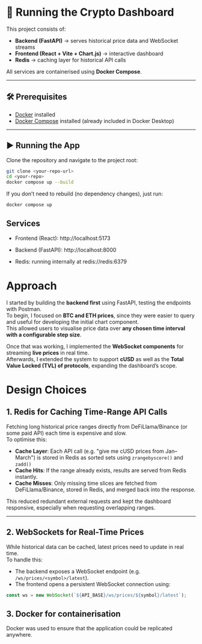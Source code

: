 # 🚀 Running the Crypto Dashboard

This project consists of:  
- **Backend (FastAPI)** → serves historical price data and WebSocket streams  
- **Frontend (React + Vite + Chart.js)** → interactive dashboard  
- **Redis** → caching layer for historical API calls  

All services are containerised using **Docker Compose**.

---

## 🛠️ Prerequisites
- [Docker](https://docs.docker.com/get-docker/) installed  
- [Docker Compose](https://docs.docker.com/compose/) installed (already included in Docker Desktop)

---

## ▶️ Running the App

Clone the repository and navigate to the project root:

```bash
git clone <your-repo-url>
cd <your-repo>
docker compose up --build
```
If you don’t need to rebuild (no dependency changes), just run:
```bash
docker compose up
```

## Services

- Frontend (React): http://localhost:5173

- Backend (FastAPI): http://localhost:8000

- Redis: running internally at redis://redis:6379

# Approach

I started by building the **backend first** using FastAPI, testing the endpoints with Postman.  
To begin, I focused on **BTC and ETH prices**, since they were easier to query and useful for developing the initial chart component.  
This allowed users to visualise price data over **any chosen time interval with a configurable step size**.  

Once that was working, I implemented the **WebSocket components** for streaming **live prices** in real time.  
Afterwards, I extended the system to support **cUSD** as well as the **Total Value Locked (TVL) of protocols**, expanding the dashboard’s scope.

# Design Choices

## 1. Redis for Caching Time-Range API Calls

Fetching long historical price ranges directly from DeFiLlama/Binance (or some paid API) each time is expensive and slow.  
To optimise this:

- **Cache Layer**: Each API call (e.g. "give me cUSD prices from Jan–March") is stored in Redis as sorted sets using ```zrangebyscore()``` and ```zadd()```
- **Cache Hits**: If the range already exists, results are served from Redis instantly.  
- **Cache Misses**: Only missing time slices are fetched from DeFiLlama/Binance, stored in Redis, and merged back into the response.  

This reduced redundant external requests and kept the dashboard responsive, especially when requesting overlapping ranges.

---

## 2. WebSockets for Real-Time Prices

While historical data can be cached, latest prices need to update in real time.  
To handle this:

- The backend exposes a WebSocket endpoint (e.g. `/ws/prices/<symbol>/latest`).  
- The frontend opens a persistent WebSocket connection using:

```javascript
const ws = new WebSocket(`${API_BASE}/ws/prices/${symbol}/latest`);
```

## 3. Docker for containerisation

Docker was used to ensure that the application could be replicated anywhere.
